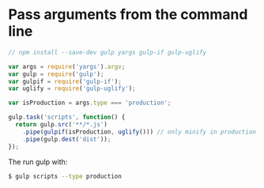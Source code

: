 # Pass arguments from the command line

```js
// npm install --save-dev gulp yargs gulp-if gulp-uglify

var args = require('yargs').argv;
var gulp = require('gulp');
var gulpif = require('gulp-if');
var uglify = require('gulp-uglify');

var isProduction = args.type === 'production';

gulp.task('scripts', function() {
  return gulp.src('**/*.js')
    .pipe(gulpif(isProduction, uglify())) // only minify in production
    .pipe(gulp.dest('dist'));
});
```

The run gulp with:

```sh
$ gulp scripts --type production
```
